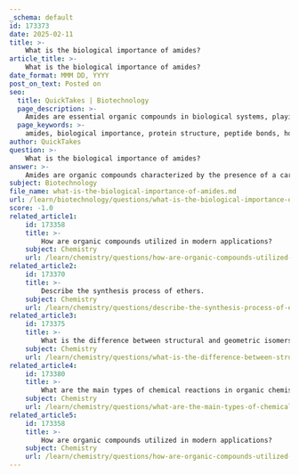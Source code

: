 ```yaml
---
_schema: default
id: 173373
date: 2025-02-11
title: >-
    What is the biological importance of amides?
article_title: >-
    What is the biological importance of amides?
date_format: MMM DD, YYYY
post_on_text: Posted on
seo:
  title: QuickTakes | Biotechnology
  page_description: >-
    Amides are essential organic compounds in biological systems, playing key roles in protein structure, metabolism, and medicinal applications.
  page_keywords: >-
    amides, biological importance, protein structure, peptide bonds, hormones, metabolism, medicinal chemistry, biochemical reactions, organic compounds
author: QuickTakes
question: >-
    What is the biological importance of amides?
answer: >-
    Amides are organic compounds characterized by the presence of a carbonyl group (C=O) bonded to a nitrogen atom, with the general formula $RCONR'R''$. They play a significant role in biological systems, particularly in the structure and function of proteins and peptides.\n\n### Biological Importance of Amides:\n\n1. **Protein Structure**: Amides are fundamental components of proteins, as they form peptide bonds between amino acids. The reaction that links amino acids together involves the carboxyl group of one amino acid reacting with the amine group of another, resulting in the formation of an amide bond (peptide bond) and the release of water (a condensation reaction). This process is crucial for the synthesis of polypeptides and proteins, which are essential for various biological functions.\n\n2. **Peptides and Hormones**: Many biological molecules, including hormones and neurotransmitters, are peptides that contain amide bonds. These molecules are vital for signaling and regulatory functions in the body.\n\n3. **Metabolism**: Amides are involved in various metabolic pathways. For instance, certain amides can act as intermediates in the synthesis and degradation of amino acids and other biomolecules.\n\n4. **Medicinal Chemistry**: Amides are also significant in medicinal chemistry. Many pharmaceutical compounds contain amide functional groups, which can influence their biological activity and pharmacokinetics. The presence of amides can enhance the solubility and stability of drugs, making them more effective.\n\n5. **Biological Reactions**: The formation of amides through the reaction of carboxylic acids and amines (amidation) is a key reaction in organic synthesis and is utilized in the development of various biochemical compounds.\n\nIn summary, amides are crucial in biological systems due to their role in protein structure, metabolism, and the development of pharmaceutical agents. Their ability to form stable bonds and participate in essential biochemical reactions underscores their importance in both biology and medicine.
subject: Biotechnology
file_name: what-is-the-biological-importance-of-amides.md
url: /learn/biotechnology/questions/what-is-the-biological-importance-of-amides
score: -1.0
related_article1:
    id: 173358
    title: >-
        How are organic compounds utilized in modern applications?
    subject: Chemistry
    url: /learn/chemistry/questions/how-are-organic-compounds-utilized-in-modern-applications
related_article2:
    id: 173370
    title: >-
        Describe the synthesis process of ethers.
    subject: Chemistry
    url: /learn/chemistry/questions/describe-the-synthesis-process-of-ethers
related_article3:
    id: 173375
    title: >-
        What is the difference between structural and geometric isomers?
    subject: Chemistry
    url: /learn/chemistry/questions/what-is-the-difference-between-structural-and-geometric-isomers
related_article4:
    id: 173380
    title: >-
        What are the main types of chemical reactions in organic chemistry?
    subject: Chemistry
    url: /learn/chemistry/questions/what-are-the-main-types-of-chemical-reactions-in-organic-chemistry
related_article5:
    id: 173358
    title: >-
        How are organic compounds utilized in modern applications?
    subject: Chemistry
    url: /learn/chemistry/questions/how-are-organic-compounds-utilized-in-modern-applications
---
```


&nbsp;